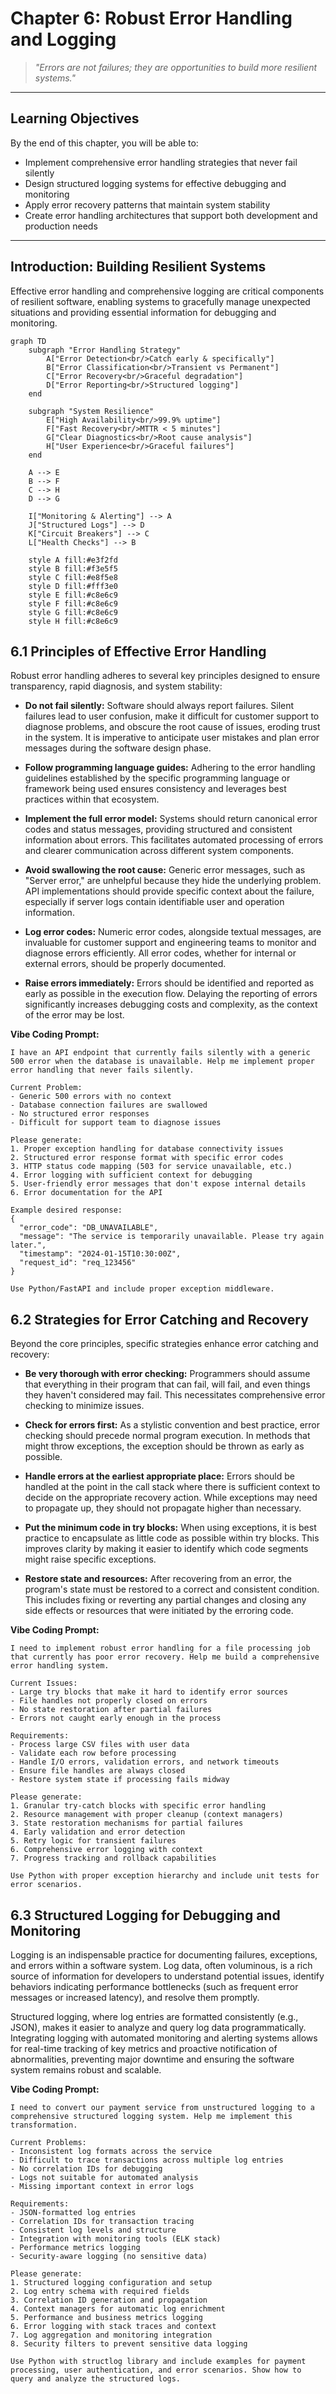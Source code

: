 # Chapter 6: Robust Error Handling and Logging

> *"Errors are not failures; they are opportunities to build more resilient systems."*

---

## Learning Objectives

By the end of this chapter, you will be able to:
- Implement comprehensive error handling strategies that never fail silently
- Design structured logging systems for effective debugging and monitoring
- Apply error recovery patterns that maintain system stability
- Create error handling architectures that support both development and production needs

---

## Introduction: Building Resilient Systems

Effective error handling and comprehensive logging are critical components of resilient software, enabling systems to gracefully manage unexpected situations and providing essential information for debugging and monitoring.

```mermaid
graph TD
    subgraph "Error Handling Strategy"
        A["Error Detection<br/>Catch early & specifically"]
        B["Error Classification<br/>Transient vs Permanent"]
        C["Error Recovery<br/>Graceful degradation"]
        D["Error Reporting<br/>Structured logging"]
    end
    
    subgraph "System Resilience"
        E["High Availability<br/>99.9% uptime"]
        F["Fast Recovery<br/>MTTR < 5 minutes"]
        G["Clear Diagnostics<br/>Root cause analysis"]
        H["User Experience<br/>Graceful failures"]
    end
    
    A --> E
    B --> F
    C --> H
    D --> G
    
    I["Monitoring & Alerting"] --> A
    J["Structured Logs"] --> D
    K["Circuit Breakers"] --> C
    L["Health Checks"] --> B
    
    style A fill:#e3f2fd
    style B fill:#f3e5f5
    style C fill:#e8f5e8
    style D fill:#fff3e0
    style E fill:#c8e6c9
    style F fill:#c8e6c9
    style G fill:#c8e6c9
    style H fill:#c8e6c9
```

## 6.1 Principles of Effective Error Handling

Robust error handling adheres to several key principles designed to ensure transparency, rapid diagnosis, and system stability:

- **Do not fail silently:** Software should always report failures. Silent failures lead to user confusion, make it difficult for customer support to diagnose problems, and obscure the root cause of issues, eroding trust in the system. It is imperative to anticipate user mistakes and plan error messages during the software design phase.

- **Follow programming language guides:** Adhering to the error handling guidelines established by the specific programming language or framework being used ensures consistency and leverages best practices within that ecosystem.

- **Implement the full error model:** Systems should return canonical error codes and status messages, providing structured and consistent information about errors. This facilitates automated processing of errors and clearer communication across different system components.

- **Avoid swallowing the root cause:** Generic error messages, such as "Server error," are unhelpful because they hide the underlying problem. API implementations should provide specific context about the failure, especially if server logs contain identifiable user and operation information.

- **Log error codes:** Numeric error codes, alongside textual messages, are invaluable for customer support and engineering teams to monitor and diagnose errors efficiently. All error codes, whether for internal or external errors, should be properly documented.

- **Raise errors immediately:** Errors should be identified and reported as early as possible in the execution flow. Delaying the reporting of errors significantly increases debugging costs and complexity, as the context of the error may be lost.

**Vibe Coding Prompt:**
```
I have an API endpoint that currently fails silently with a generic 500 error when the database is unavailable. Help me implement proper error handling that never fails silently.

Current Problem:
- Generic 500 errors with no context
- Database connection failures are swallowed
- No structured error responses
- Difficult for support team to diagnose issues

Please generate:
1. Proper exception handling for database connectivity issues
2. Structured error response format with specific error codes
3. HTTP status code mapping (503 for service unavailable, etc.)
4. Error logging with sufficient context for debugging
5. User-friendly error messages that don't expose internal details
6. Error documentation for the API

Example desired response:
{
  "error_code": "DB_UNAVAILABLE",
  "message": "The service is temporarily unavailable. Please try again later.",
  "timestamp": "2024-01-15T10:30:00Z",
  "request_id": "req_123456"
}

Use Python/FastAPI and include proper exception middleware.
```

## 6.2 Strategies for Error Catching and Recovery

Beyond the core principles, specific strategies enhance error catching and recovery:

- **Be very thorough with error checking:** Programmers should assume that everything in their program that can fail, will fail, and even things they haven't considered may fail. This necessitates comprehensive error checking to minimize issues.

- **Check for errors first:** As a stylistic convention and best practice, error checking should precede normal program execution. In methods that might throw exceptions, the exception should be thrown as early as possible.

- **Handle errors at the earliest appropriate place:** Errors should be handled at the point in the call stack where there is sufficient context to decide on the appropriate recovery action. While exceptions may need to propagate up, they should not propagate higher than necessary.

- **Put the minimum code in try blocks:** When using exceptions, it is best practice to encapsulate as little code as possible within try blocks. This improves clarity by making it easier to identify which code segments might raise specific exceptions.

- **Restore state and resources:** After recovering from an error, the program's state must be restored to a correct and consistent condition. This includes fixing or reverting any partial changes and closing any side effects or resources that were initiated by the erroring code.

**Vibe Coding Prompt:**
```
I need to implement robust error handling for a file processing job that currently has poor error recovery. Help me build a comprehensive error handling system.

Current Issues:
- Large try blocks that make it hard to identify error sources
- File handles not properly closed on errors
- No state restoration after partial failures
- Errors not caught early enough in the process

Requirements:
- Process large CSV files with user data
- Validate each row before processing
- Handle I/O errors, validation errors, and network timeouts
- Ensure file handles are always closed
- Restore system state if processing fails midway

Please generate:
1. Granular try-catch blocks with specific error handling
2. Resource management with proper cleanup (context managers)
3. State restoration mechanisms for partial failures
4. Early validation and error detection
5. Retry logic for transient failures
6. Comprehensive error logging with context
7. Progress tracking and rollback capabilities

Use Python with proper exception hierarchy and include unit tests for error scenarios.
```

## 6.3 Structured Logging for Debugging and Monitoring

Logging is an indispensable practice for documenting failures, exceptions, and errors within a software system. Log data, often voluminous, is a rich source of information for developers to understand potential issues, identify behaviors indicating performance bottlenecks (such as frequent error messages or increased latency), and resolve them promptly.

Structured logging, where log entries are formatted consistently (e.g., JSON), makes it easier to analyze and query log data programmatically. Integrating logging with automated monitoring and alerting systems allows for real-time tracking of key metrics and proactive notification of abnormalities, preventing major downtime and ensuring the software system remains robust and scalable.

**Vibe Coding Prompt:**
```
I need to convert our payment service from unstructured logging to a comprehensive structured logging system. Help me implement this transformation.

Current Problems:
- Inconsistent log formats across the service
- Difficult to trace transactions across multiple log entries
- No correlation IDs for debugging
- Logs not suitable for automated analysis
- Missing important context in error logs

Requirements:
- JSON-formatted log entries
- Correlation IDs for transaction tracing
- Consistent log levels and structure
- Integration with monitoring tools (ELK stack)
- Performance metrics logging
- Security-aware logging (no sensitive data)

Please generate:
1. Structured logging configuration and setup
2. Log entry schema with required fields
3. Correlation ID generation and propagation
4. Context managers for automatic log enrichment
5. Performance and business metrics logging
6. Error logging with stack traces and context
7. Log aggregation and monitoring integration
8. Security filters to prevent sensitive data logging

Use Python with structlog library and include examples for payment processing, user authentication, and error scenarios. Show how to query and analyze the structured logs.
``` 